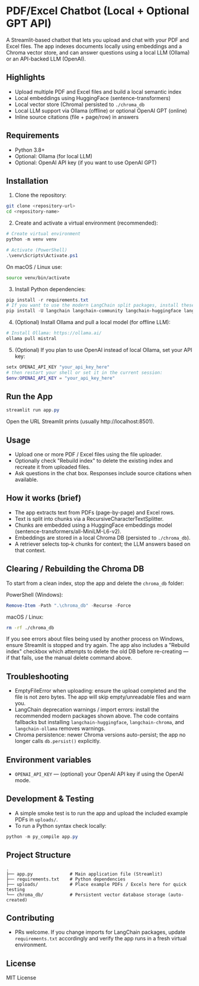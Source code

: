 # PDF/Excel Chatbot (Local + Optional GPT API)

A Streamlit-based chatbot that lets you upload and chat with your PDF and Excel files. The app indexes documents locally using embeddings and a Chroma vector store, and can answer questions using a local LLM (Ollama) or an API-backed LLM (OpenAI).

## Highlights

- Upload multiple PDF and Excel files and build a local semantic index
- Local embeddings using HuggingFace (sentence-transformers)
- Local vector store (Chroma) persisted to `./chroma_db`
- Local LLM support via Ollama (offline) or optional OpenAI GPT (online)
- Inline source citations (file + page/row) in answers

## Requirements

- Python 3.8+
- Optional: Ollama (for local LLM)
- Optional: OpenAI API key (if you want to use OpenAI GPT)

## Installation

1. Clone the repository:

```bash
git clone <repository-url>
cd <repository-name>
```

2. Create and activate a virtual environment (recommended):

```powershell
# Create virtual environment
python -m venv venv

# Activate (PowerShell)
.\venv\Scripts\Activate.ps1
```

On macOS / Linux use:

```bash
source venv/bin/activate
```

3. Install Python dependencies:

```powershell
pip install -r requirements.txt
# If you want to use the modern LangChain split packages, install these too:
pip install -U langchain langchain-community langchain-huggingface langchain-chroma langchain-ollama
```

4. (Optional) Install Ollama and pull a local model (for offline LLM):

```powershell
# Install Ollama: https://ollama.ai/
ollama pull mistral
```

5. (Optional) If you plan to use OpenAI instead of local Ollama, set your API key:

```powershell
setx OPENAI_API_KEY "your_api_key_here"
# then restart your shell or set it in the current session:
$env:OPENAI_API_KEY = "your_api_key_here"
```

## Run the App

```powershell
streamlit run app.py
```

Open the URL Streamlit prints (usually http://localhost:8501).

## Usage

- Upload one or more PDF / Excel files using the file uploader.
- Optionally check "Rebuild index" to delete the existing index and recreate it from uploaded files.
- Ask questions in the chat box. Responses include source citations when available.

## How it works (brief)

- The app extracts text from PDFs (page-by-page) and Excel rows.
- Text is split into chunks via a RecursiveCharacterTextSplitter.
- Chunks are embedded using a HuggingFace embeddings model (sentence-transformers/all-MiniLM-L6-v2).
- Embeddings are stored in a local Chroma DB (persisted to `./chroma_db`).
- A retriever selects top-k chunks for context; the LLM answers based on that context.

## Clearing / Rebuilding the Chroma DB

To start from a clean index, stop the app and delete the `chroma_db` folder:

PowerShell (Windows):
```powershell
Remove-Item -Path ".\chroma_db" -Recurse -Force
```

macOS / Linux:
```bash
rm -rf ./chroma_db
```

If you see errors about files being used by another process on Windows, ensure Streamlit is stopped and try again. The app also includes a "Rebuild index" checkbox which attempts to delete the old DB before re-creating — if that fails, use the manual delete command above.

## Troubleshooting

- EmptyFileError when uploading: ensure the upload completed and the file is not zero bytes. The app will skip empty/unreadable files and warn you.
- LangChain deprecation warnings / import errors: install the recommended modern packages shown above. The code contains fallbacks but installing `langchain-huggingface`, `langchain-chroma`, and `langchain-ollama` removes warnings.
- Chroma persistence: newer Chroma versions auto-persist; the app no longer calls `db.persist()` explicitly.

## Environment variables

- `OPENAI_API_KEY` — (optional) your OpenAI API key if using the OpenAI mode.

## Development & Testing

- A simple smoke test is to run the app and upload the included example PDFs in `uploads/`.
- To run a Python syntax check locally:

```powershell
python -m py_compile app.py
```

## Project Structure

```
.
├── app.py              # Main application file (Streamlit)
├── requirements.txt    # Python dependencies
├── uploads/            # Place example PDFs / Excels here for quick testing
└── chroma_db/          # Persistent vector database storage (auto-created)
```

## Contributing

- PRs welcome. If you change imports for LangChain packages, update `requirements.txt` accordingly and verify the app runs in a fresh virtual environment.

## License

MIT License
